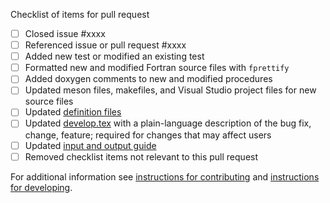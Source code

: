 Checklist of items for pull request

- [ ] Closed issue #xxxx
- [ ] Referenced issue or pull request #xxxx
- [ ] Added new test or modified an existing test
- [ ] Formatted new and modified Fortran source files with `fprettify`
- [ ] Added doxygen comments to new and modified procedures
- [ ] Updated meson files, makefiles, and Visual Studio project files for new source files
- [ ] Updated [definition files](/MODFLOW-USGS/modflow6/tree/develop/doc/mf6io/mf6ivar)
- [ ] Updated [develop.tex](/MODFLOW-USGS/modflow6/doc/ReleaseNotes/develop.tex) with a plain-language description of the bug fix, change, feature; required for changes that may affect users
- [ ] Updated [input and output guide](/MODFLOW-USGS/modflow6/doc/mf6io)
- [ ] Removed checklist items not relevant to this pull request

For additional information see [instructions for contributing](/MODFLOW-USGS/modflow6/.github/CONTRIBUTING.md) and [instructions for developing](/MODFLOW-USGS/modflow6/.github/DEVELOPER.md).